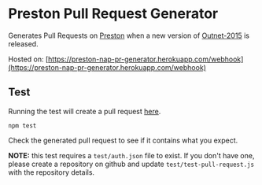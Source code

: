 # Preston Pull Request Generator

Generates Pull Requests on [Preston](https://github.com/NET-A-PORTER/preston) when a new version of [Outnet-2015](https://github.com/NET-A-PORTER/outnet-2015) is released.

Hosted on: [https://preston-nap-pr-generator.herokuapp.com/webhook](https://preston-nap-pr-generator.herokuapp.com/webhook)

## Test

Running the test will create a pull request [here](https://github.com/damnhipster/preston-pr-test).

```
npm test
```

Check the generated pull request to see if it contains what you expect.


**NOTE:** this test requires a `test/auth.json` file to exist. If you don't have one, please create a repository on github and update `test/test-pull-request.js` with the repository details.
